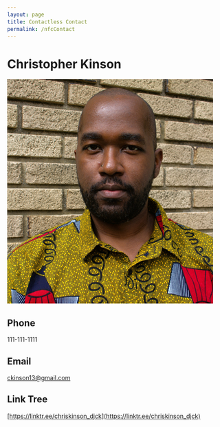 ```yaml
---
layout: page
title: Contactless Contact
permalink: /nfcContact
---
```

# Christopher Kinson
![image of Christopher Kinson](https://github.com/kinson2/kinson2.github.io/raw/gh-pages/assets/img/associate-cropped-smaller-github.png)
## Phone
111-111-1111
## Email
ckinson13@gmail.com
## Link Tree 
[https://linktr.ee/chriskinson_djck](https://linktr.ee/chriskinson_djck)
